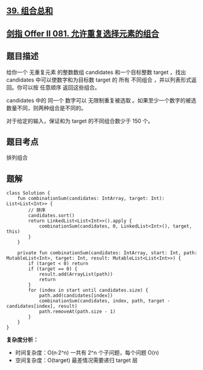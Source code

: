 ## [39. 组合总和](https://leetcode.cn/problems/combination-sum/description/)
## [剑指 Offer II 081. 允许重复选择元素的组合](https://leetcode.cn/problems/Ygoe9J/description/?page=2)

## 题目描述

给你一个 无重复元素 的整数数组 candidates 和一个目标整数 target ，找出 candidates 中可以使数字和为目标数 target 的 所有 不同组合 ，并以列表形式返回。你可以按 任意顺序 返回这些组合。

candidates 中的 同一个 数字可以 无限制重复被选取 。如果至少一个数字的被选数量不同，则两种组合是不同的。 

对于给定的输入，保证和为 target 的不同组合数少于 150 个。

## 题目考点

排列组合

## 题解
 
```
class Solution {
    fun combinationSum(candidates: IntArray, target: Int): List<List<Int>> {
        // 排序
        candidates.sort()
        return LinkedList<List<Int>>().apply {
            combinationSum(candidates, 0, LinkedList<Int>(), target, this)
        }
    }

    private fun combinationSum(candidates: IntArray, start: Int, path: MutableList<Int>, target: Int, result: MutableList<List<Int>>) {
        if (target < 0) return
        if (target == 0) {
            result.add(ArrayList(path))
            return
        }
        for (index in start until candidates.size) {
            path.add(candidates[index])
            combinationSum(candidates, index, path, target - candidates[index], result)
            path.removeAt(path.size - 1)
        }
    }
}
```

**复杂度分析：**

- 时间复杂度：O(n·2^n) 一共有 2^n 个子问题，每个问题 O(n)
- 空间复杂度：O(target) 最差情况需要递归 target 层 
